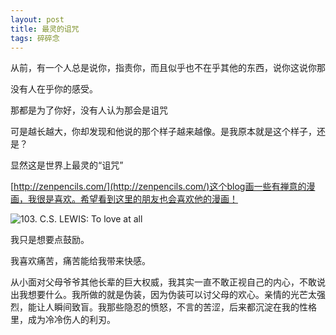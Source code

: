 ```yaml
---
layout: post
title: 最灵的诅咒
tags: 碎碎念
---
```


从前，有一个人总是说你，指责你，而且似乎也不在乎其他的东西，说你这说你那

没有人在乎你的感受。

那都是为了你好，没有人认为那会是诅咒

可是越长越大，你却发现和他说的那个样子越来越像。是我原本就是这个样子，还是？

显然这是世界上最灵的“诅咒”


[http://zenpencils.com/](http://zenpencils.com/)这个blog画一些有禅意的漫画，我很是喜欢。希望看到这里的朋友也会喜欢他的漫画！

![103. C.S. LEWIS: To love at all](https://f.skip2.top/i/fc76342bfea4a025484b6a182b7e7ab20dc9b84e04c7601dec5b0ffc938a06ca.jpg)



我只是想要点鼓励。

我喜欢痛苦，痛苦能给我带来快感。
<p class="ghillie">
从小面对父母爷爷其他长辈的巨大权威，我其实一直不敢正视自己的内心，不敢说出我想要什么。我所做的就是伪装，因为伪装可以讨父母的欢心。亲情的光芒太强烈，能让人瞬间致盲。我那些隐忍的愤怒，不言的苦涩，后来都沉淀在我的性格里，成为冷冷伤人的利刃。
</p>
